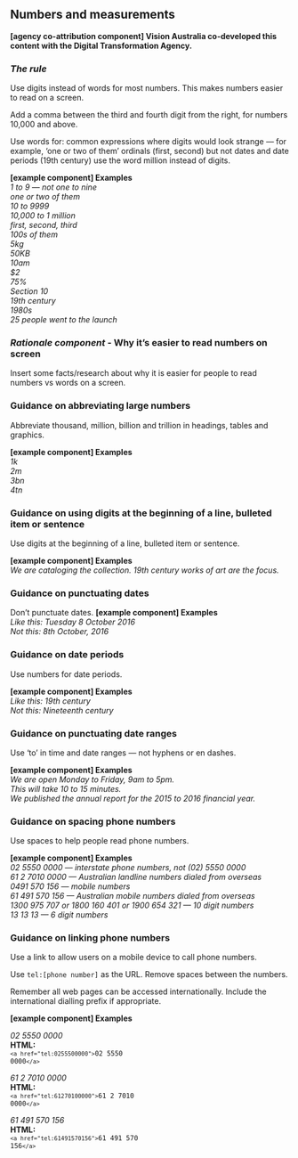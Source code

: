 ## Numbers and measurements 

__[agency co-attribution component] Vision Australia co-developed this content with the Digital Transformation Agency.__

### _The rule_
Use digits instead of words for most numbers. This makes numbers easier to read on a screen.

Add a comma between the third and fourth digit from the right, for numbers 10,000 and above.

Use words for:
common expressions where digits would look strange — for example, ‘one or two of them’
ordinals (first, second) but not dates and date periods (19th century)
use the word million instead of digits.

__[example component] Examples__  
*1 to 9 — not one to nine*  
*one or two of them*  
*10 to 9999*  
*10,000 to 1 million*  
*first, second, third*  
*100s of them*  
*5kg*  
*50KB*  
*10am*  
*$2*  
*75%*  
*Section 10*  
*19th century*  
*1980s*  
*25 people went to the launch*  

### *Rationale component* - Why it’s easier to read numbers on screen 
Insert some facts/research about why it is easier for people to read numbers vs words on a screen.

### Guidance on abbreviating large numbers

Abbreviate thousand, million, billion and trillion in headings, tables and graphics.

__[example component] Examples__  
*1k*  
*2m*  
*3bn*  
*4tn*  

### Guidance on using digits at the beginning of a line, bulleted item or sentence

Use digits at the beginning of a line, bulleted item or sentence.

__[example component] Examples__  
*We are cataloging the collection. 19th century works of art are the focus.*

### Guidance on punctuating dates 

Don’t punctuate dates.
__[example component] Examples__  
*Like this: Tuesday 8 October 2016*  
*Not this: 8th October, 2016*  

### Guidance on date periods 

Use numbers for date periods.

__[example component] Examples__  
*Like this: 19th century*  
*Not this: Nineteenth century*  

### Guidance on punctuating date ranges

Use ‘to’ in time and date ranges — not hyphens or en dashes.

__[example component] Examples__  
*We are open Monday to Friday, 9am to 5pm.*  
*This will take 10 to 15 minutes.*  
*We published the annual report for the 2015 to 2016 financial year.*  

### Guidance on spacing phone numbers 

Use spaces to help people read phone numbers.

__[example component] Examples__  
*02 5550 0000 — interstate phone numbers, not (02) 5550 0000*  
*61 2 7010 0000 — Australian landline numbers dialed from overseas*  
*0491 570 156 — mobile numbers*  
*61 491 570 156 — Australian mobile numbers dialed from overseas*  
*1300 975 707 or 1800 160 401 or 1900 654 321 — 10 digit numbers*  
*13 13 13 — 6 digit numbers*  

### Guidance on linking phone numbers 

Use a link to allow users on a mobile device to call phone numbers.

Use `tel:[phone number]` as the URL. Remove spaces between the numbers.

Remember all web pages can be accessed internationally. Include the international dialling prefix if appropriate.

__[example component] Examples__

*02 5550 0000*  
__HTML:__  
<code>`<a href="tel:0255500000">`02 5550 0000`</a>`</code>

*61 2 7010 0000*  
__HTML:__  
<code>`<a href="tel:61270100000">`61 2 7010 0000`</a>`</code>

*61 491 570 156*  
__HTML:__  
<code>`<a href="tel:61491570156">`61 491 570 156`</a>`</code>
